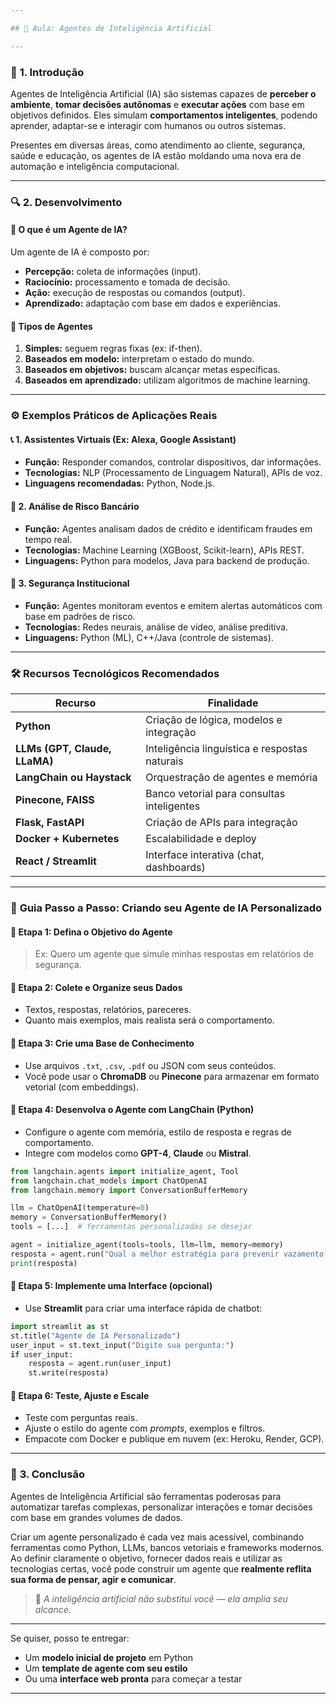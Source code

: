 ```yaml
---

## 🧠 Aula: Agentes de Inteligência Artificial

---
```


### 🎯 **1. Introdução**

Agentes de Inteligência Artificial (IA) são sistemas capazes de **perceber o ambiente**, **tomar decisões autônomas** e **executar ações** com base em objetivos definidos. Eles simulam **comportamentos inteligentes**, podendo aprender, adaptar-se e interagir com humanos ou outros sistemas.

Presentes em diversas áreas, como atendimento ao cliente, segurança, saúde e educação, os agentes de IA estão moldando uma nova era de automação e inteligência computacional.

---

### 🔍 **2. Desenvolvimento**

#### 🧩 **O que é um Agente de IA?**

Um agente de IA é composto por:

* **Percepção:** coleta de informações (input).
* **Raciocínio:** processamento e tomada de decisão.
* **Ação:** execução de respostas ou comandos (output).
* **Aprendizado:** adaptação com base em dados e experiências.

#### 🧠 **Tipos de Agentes**

1. **Simples:** seguem regras fixas (ex: if-then).
2. **Baseados em modelo:** interpretam o estado do mundo.
3. **Baseados em objetivos:** buscam alcançar metas específicas.
4. **Baseados em aprendizado:** utilizam algoritmos de machine learning.

---

### ⚙️ **Exemplos Práticos de Aplicações Reais**

#### 📞 1. **Assistentes Virtuais (Ex: Alexa, Google Assistant)**

* **Função:** Responder comandos, controlar dispositivos, dar informações.
* **Tecnologias:** NLP (Processamento de Linguagem Natural), APIs de voz.
* **Linguagens recomendadas:** Python, Node.js.

#### 🏦 2. **Análise de Risco Bancário**

* **Função:** Agentes analisam dados de crédito e identificam fraudes em tempo real.
* **Tecnologias:** Machine Learning (XGBoost, Scikit-learn), APIs REST.
* **Linguagens:** Python para modelos, Java para backend de produção.

#### 🔐 3. **Segurança Institucional**

* **Função:** Agentes monitoram eventos e emitem alertas automáticos com base em padrões de risco.
* **Tecnologias:** Redes neurais, análise de vídeo, análise preditiva.
* **Linguagens:** Python (ML), C++/Java (controle de sistemas).

---

### 🛠️ **Recursos Tecnológicos Recomendados**

| Recurso                       | Finalidade                                    |
| ----------------------------- | --------------------------------------------- |
| **Python**                    | Criação de lógica, modelos e integração       |
| **LLMs (GPT, Claude, LLaMA)** | Inteligência linguística e respostas naturais |
| **LangChain ou Haystack**     | Orquestração de agentes e memória             |
| **Pinecone, FAISS**           | Banco vetorial para consultas inteligentes    |
| **Flask, FastAPI**            | Criação de APIs para integração               |
| **Docker + Kubernetes**       | Escalabilidade e deploy                       |
| **React / Streamlit**         | Interface interativa (chat, dashboards)       |

---

### 🚀 **Guia Passo a Passo: Criando seu Agente de IA Personalizado**

#### 📌 **Etapa 1: Defina o Objetivo do Agente**

> Ex: Quero um agente que simule minhas respostas em relatórios de segurança.

#### 📌 **Etapa 2: Colete e Organize seus Dados**

* Textos, respostas, relatórios, pareceres.
* Quanto mais exemplos, mais realista será o comportamento.

#### 📌 **Etapa 3: Crie uma Base de Conhecimento**

* Use arquivos `.txt`, `.csv`, `.pdf` ou JSON com seus conteúdos.
* Você pode usar o **ChromaDB** ou **Pinecone** para armazenar em formato vetorial (com embeddings).

#### 📌 **Etapa 4: Desenvolva o Agente com LangChain (Python)**

* Configure o agente com memória, estilo de resposta e regras de comportamento.
* Integre com modelos como **GPT-4**, **Claude** ou **Mistral**.

```python
from langchain.agents import initialize_agent, Tool
from langchain.chat_models import ChatOpenAI
from langchain.memory import ConversationBufferMemory

llm = ChatOpenAI(temperature=0)
memory = ConversationBufferMemory()
tools = [...]  # ferramentas personalizadas se desejar

agent = initialize_agent(tools=tools, llm=llm, memory=memory)
resposta = agent.run("Qual a melhor estratégia para prevenir vazamento de dados?")
print(resposta)
```

#### 📌 **Etapa 5: Implemente uma Interface (opcional)**

* Use **Streamlit** para criar uma interface rápida de chatbot:

```python
import streamlit as st
st.title("Agente de IA Personalizado")
user_input = st.text_input("Digite sua pergunta:")
if user_input:
    resposta = agent.run(user_input)
    st.write(resposta)
```

#### 📌 **Etapa 6: Teste, Ajuste e Escale**

* Teste com perguntas reais.
* Ajuste o estilo do agente com *prompts*, exemplos e filtros.
* Empacote com Docker e publique em nuvem (ex: Heroku, Render, GCP).

---

### 🧾 **3. Conclusão**

Agentes de Inteligência Artificial são ferramentas poderosas para automatizar tarefas complexas, personalizar interações e tomar decisões com base em grandes volumes de dados.

Criar um agente personalizado é cada vez mais acessível, combinando ferramentas como Python, LLMs, bancos vetoriais e frameworks modernos. Ao definir claramente o objetivo, fornecer dados reais e utilizar as tecnologias certas, você pode construir um agente que **realmente reflita sua forma de pensar, agir e comunicar**.

> 💬 *A inteligência artificial não substitui você — ela amplia seu alcance.*

---

Se quiser, posso te entregar:

* Um **modelo inicial de projeto** em Python
* Um **template de agente com seu estilo**
* Ou uma **interface web pronta** para começar a testar

---

